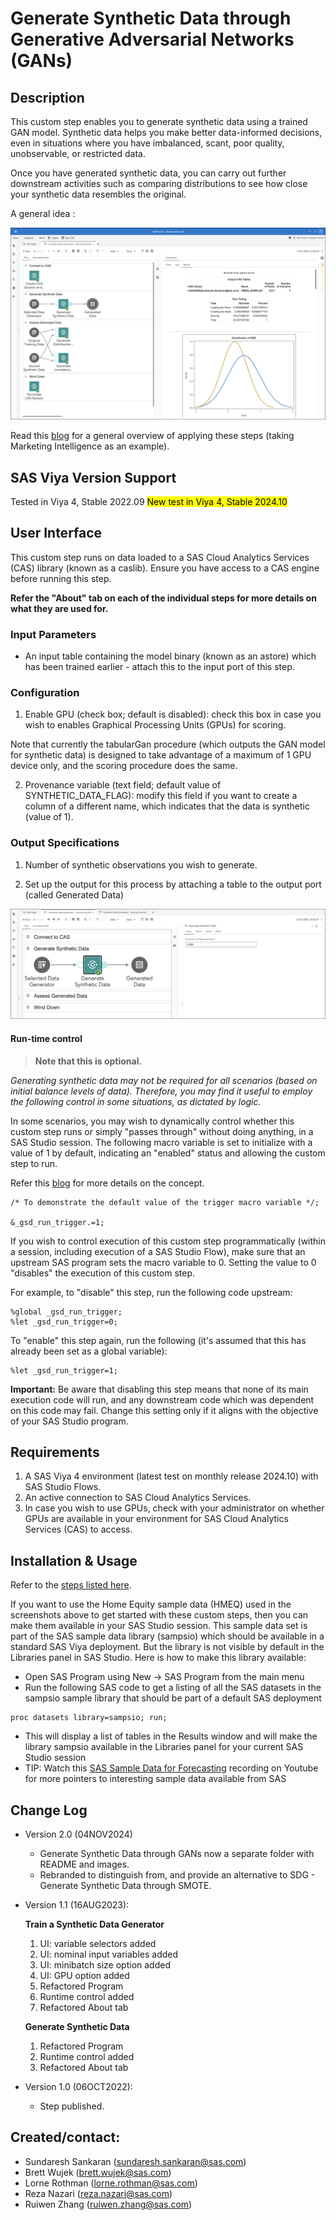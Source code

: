 # Generate Synthetic Data through Generative Adversarial Networks (GANs)

## Description
This custom step enables you to generate synthetic data using a trained GAN model.  Synthetic data helps you make better data-informed decisions, even in situations where you have imbalanced, scant, poor quality, unobservable, or restricted data.  
  
Once you have generated synthetic data, you can carry out further downstream activities such as comparing distributions to see how close your synthetic data resembles the original.

A general idea :

![Scoring Flow](./img/general-idea-scoring-flow.png)

Read this [blog](https://communities.sas.com/t5/SAS-Communities-Library/SAS-for-Synthetic-Data-Generation-in-Martech/ta-p/837716) for a general overview of applying these steps (taking Marketing Intelligence as an example).


## SAS Viya Version Support
Tested in Viya 4, Stable 2022.09
<mark> New test in Viya 4, Stable 2024.10 </mark>

## User Interface

This custom step runs on data loaded to a SAS Cloud Analytics Services (CAS) library (known as a caslib). Ensure you have access to a CAS engine before running this step.


**Refer the "About" tab on each of the individual steps for more details on what they are used for.**

### Input Parameters

- An input table containing the model binary (known as an astore) which has been trained earlier - attach this to the input port of this step.

### Configuration

1. Enable GPU (check box; default is disabled): check this box in case you wish to enables Graphical Processing Units (GPUs) for scoring.

  Note that currently the tabularGan procedure (which outputs the GAN model for synthetic data) is designed to take advantage of a maximum of 1 GPU device only, and the scoring procedure does the same.

2. Provenance variable (text field; default value of  SYNTHETIC_DATA_FLAG): modify this field if you want to create a column of a different name, which indicates that the data is synthetic (value of 1).

### Output Specifications

1. Number of synthetic observations you wish to generate.

2. Set up the output for this process by attaching a table to the output port (called Generated Data) 


![Generate Synthetic Data](./img/generate-synthetic-data.png)

#### Run-time control

> **Note that this is optional.**  

*Generating synthetic data may not be required for all scenarios (based on initial balance levels of data).  Therefore, you may find it useful to employ the following control in some situations, as dictated by logic.*

In some scenarios, you may wish to dynamically control whether this custom step runs or simply "passes through" without doing anything, in a SAS Studio session. The following macro variable is set to initialize with a value of 1 by default, indicating an "enabled" status and allowing the custom step to run.

Refer this [blog](https://communities.sas.com/t5/SAS-Communities-Library/Switch-on-switch-off-run-time-control-of-SAS-Studio-Custom-Steps/ta-p/885526) for more details on the concept.

```sas
/* To demonstrate the default value of the trigger macro variable */;

&_gsd_run_trigger.=1;
```

If you wish to control execution of this custom step programmatically (within a session, including execution of a SAS Studio Flow), make sure that an upstream SAS program sets the macro variable to 0.  Setting the value to 0 "disables" the execution of this custom step.

For example, to "disable" this step, run the following code upstream:

```sas
%global _gsd_run_trigger;
%let _gsd_run_trigger=0;
```

To "enable" this step again, run the following (it's assumed that this has already been set as a global variable):

```sas
%let _gsd_run_trigger=1;
```

**Important:** Be aware that disabling this step means that none of its main execution code will run, and any  downstream code which was dependent on this code may fail.  Change this setting only if it aligns with the objective of your SAS Studio program.

## Requirements

1. A SAS Viya 4 environment (latest test on monthly release 2024.10) with SAS Studio Flows.
2. An active connection to SAS Cloud Analytics Services.
3. In case you wish to use GPUs, check with your administrator on whether GPUs are available in your environment for SAS Cloud Analytics Services (CAS) to access.

## Installation & Usage

Refer to the [steps listed here](https://github.com/sassoftware/sas-studio-custom-steps#getting-started---making-a-custom-step-from-this-repository-available-in-sas-studio).

If you want to use the Home Equity sample data (HMEQ) used in the screenshots above to get started with these custom steps, then you can make them available in your SAS Studio session. This sample data set is part of the SAS sample data library (sampsio) which should be available in a standard SAS Viya deployment. But the library is not visible by default in the Libraries panel in SAS Studio. Here is how to make this library available:

* Open SAS Program using New -> SAS Program from the main menu
* Run the following SAS code to get a listing of all the SAS datasets in the sampsio sample library that should be part of a default SAS deployment
```sas
proc datasets library=sampsio; run;
```
* This will display a list of tables in the Results window and will make the library sampsio available in the Libraries panel for your current SAS Studio session
* TIP: Watch this [SAS Sample Data for Forecasting](https://www.youtube.com/watch?v=wX6mdBgYmXo&t=271s) recording on Youtube for more pointers to interesting sample data available from SAS

## Change Log

- Version 2.0 (04NOV2024)

  - Generate Synthetic Data through GANs now a separate folder with README and images.
  - Rebranded to distinguish from, and provide an alternative to SDG - Generate Synthetic Data through SMOTE.

- Version 1.1 (16AUG2023):

    **Train a Synthetic Data Generator**

   	1. UI: variable selectors added
    2. UI: nominal input variables added
    3. UI: minibatch size option added
    4. UI: GPU option added
    5. Refactored Program 
    6. Runtime control added
    7. Refactored About tab


    **Generate Synthetic Data**

    1. Refactored Program
    2. Runtime control added
    3. Refactored About tab


- Version 1.0 (06OCT2022):

    - Step published.


## Created/contact: 

- Sundaresh Sankaran (sundaresh.sankaran@sas.com)
- Brett Wujek (brett.wujek@sas.com)
- Lorne Rothman (lorne.rothman@sas.com)
- Reza Nazari (reza.nazari@sas.com) 
- Ruiwen Zhang (ruiwen.zhang@sas.com) 
